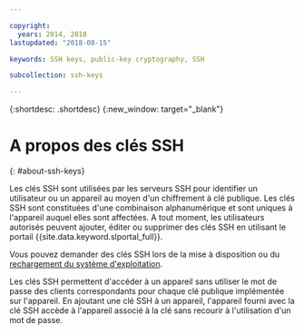 ```yaml
---

copyright:
  years: 2014, 2018
lastupdated: "2018-08-15"

keywords: SSH keys, public-key cryptography, SSH

subcollection: ssh-keys

---
```


{:shortdesc: .shortdesc}
{:new_window: target="_blank"}

# A propos des clés SSH
{: #about-ssh-keys}

Les clés SSH sont utilisées par les serveurs SSH pour identifier un utilisateur ou un appareil au moyen d'un chiffrement à clé publique. Les clés SSH sont constituées d'une combinaison alphanumérique et sont uniques à l'appareil auquel elles sont affectées. A tout moment, les utilisateurs autorisés peuvent ajouter, éditer ou supprimer des clés SSH en utilisant le portail {{site.data.keyword.slportal_full}}.

Vous pouvez demander des clés SSH lors de la mise à disposition ou du [rechargement du système d'exploitation](/docs/infrastructure/software?topic=software-reloading-the-os).


Les clés SSH permettent d'accéder à un appareil sans utiliser le mot de passe des clients correspondants pour chaque clé publique implémentée sur l'appareil. En ajoutant une clé SSH à un appareil, l'appareil fourni avec la clé SSH accède à l'appareil associé à la clé sans recourir à l'utilisation d'un mot de passe.
